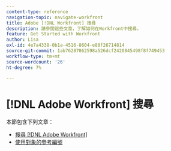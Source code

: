 ```yaml
---
content-type: reference
navigation-topic: navigate-workfront
title: Adobe [!DNL Workfront] 搜尋
description: 請參閱這些文章，了解如何在Workfront中搜尋。
feature: Get Started with Workfront
author: Lisa
exl-id: 4e7a4338-0b1a-4516-8604-e80f26714814
source-git-commit: 1ab76287062598a526dcf2420845498f8f749453
workflow-type: tm+mt
source-wordcount: '26'
ht-degree: 7%

---
```


# [!DNL Adobe Workfront] 搜尋

本節包含下列文章：

* [搜尋 [!DNL Adobe Workfront]](../../../workfront-basics/navigate-workfront/search/search-workfront.md)
* [使用對象的參考編號](../../../workfront-basics/navigate-workfront/search/reference-number-of-objects.md)
